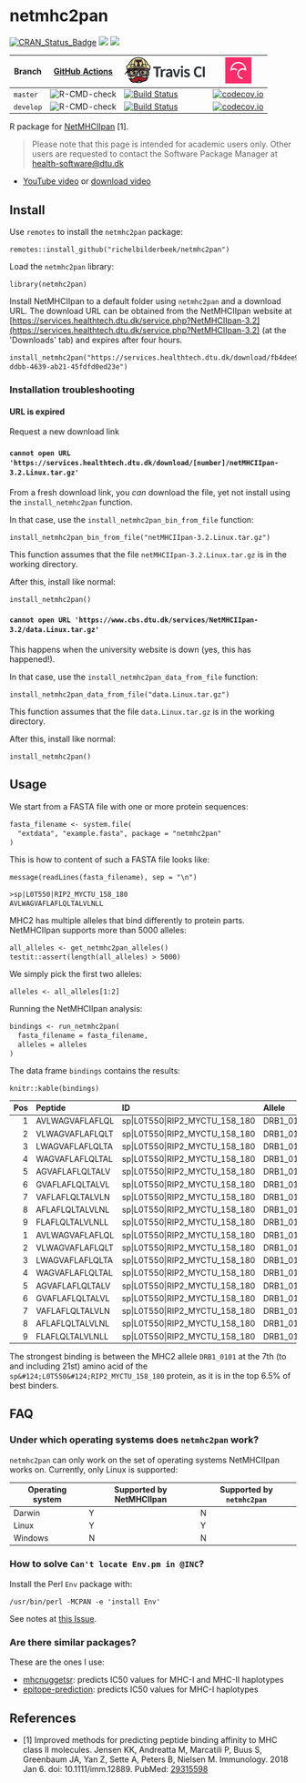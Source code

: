 # netmhc2pan

[![CRAN_Status_Badge](http://www.r-pkg.org/badges/version/netmhc2pan)](https://cran.r-project.org/package=netmhc2pan)
[![](http://cranlogs.r-pkg.org/badges/grand-total/netmhc2pan)]( https://CRAN.R-project.org/package=netmhc2pan)
[![](http://cranlogs.r-pkg.org/badges/netmhc2pan)](https://CRAN.R-project.org/package=netmhc2pan)

Branch   |[GitHub Actions](https://github.com/richelbilderbeek/netmhc2pan/actions)                                     |[![Travis CI logo](pics/TravisCI.png)](https://travis-ci.com)                                                                             |[![Codecov logo](pics/Codecov.png)](https://www.codecov.io)
---------|-------------------------------------------------------------------------------------------------------------|------------------------------------------------------------------------------------------------------------------------------------------|------------------------------------------------------------------------------------------------------------------------------------------------------------------------
`master` |![R-CMD-check](https://github.com/richelbilderbeek/netmhc2pan/workflows/R-CMD-check/badge.svg?branch=master) |[![Build Status](https://travis-ci.com/richelbilderbeek/netmhc2pan.svg?branch=master)](https://travis-ci.com/richelbilderbeek/netmhc2pan) |[![codecov.io](https://codecov.io/github/richelbilderbeek/netmhc2pan/coverage.svg?branch=master)](https://codecov.io/github/richelbilderbeek/netmhc2pan/branch/master)
`develop`|![R-CMD-check](https://github.com/richelbilderbeek/netmhc2pan/workflows/R-CMD-check/badge.svg?branch=develop)|[![Build Status](https://travis-ci.com/richelbilderbeek/netmhc2pan.svg?branch=develop)](https://travis-ci.com/richelbilderbeek/netmhc2pan)|[![codecov.io](https://codecov.io/github/richelbilderbeek/netmhc2pan/coverage.svg?branch=develop)](https://codecov.io/github/richelbilderbeek/netmhc2pan/branch/develop)

R package for [NetMHCIIpan](https://services.healthtech.dtu.dk/service.php?NetMHCIIpan-3.2) [1].

> Please note that this page is intended for academic users only. Other users are requested
> to contact the Software Package Manager at health-software@dtu.dk

 * [YouTube video](https://youtu.be/08A_kf4v2UA) or [download video](http://richelbilderbeek.nl/netmhc2pan.ogv)

## Install

Use `remotes` to install the `netmhc2pan` package:

```{r}
remotes::install_github("richelbilderbeek/netmhc2pan")
```

Load the `netmhc2pan` library:

```{r}
library(netmhc2pan)
```

Install NetMHCIIpan to a default folder using `netmhc2pan` and a download URL.
The download URL can be obtained from the 
NetMHCIIpan website at
[https://services.healthtech.dtu.dk/service.php?NetMHCIIpan-3.2](https://services.healthtech.dtu.dk/service.php?NetMHCIIpan-3.2) (at the 'Downloads' tab)
and expires after four hours.

```{r}
install_netmhc2pan("https://services.healthtech.dtu.dk/download/fb4dee93-ddbb-4639-ab21-45fdfd0ed23e")
```

### Installation troubleshooting

#### URL is expired

Request a new download link

#### `cannot open URL 'https://services.healthtech.dtu.dk/download/[number]/netMHCIIpan-3.2.Linux.tar.gz'`

From a fresh download link, you *can* download the file, 
yet not install using the `install_netmhc2pan` function.

In that case, use the `install_netmhc2pan_bin_from_file` function:
 
```
install_netmhc2pan_bin_from_file("netMHCIIpan-3.2.Linux.tar.gz")
```

This function assumes that the file `netMHCIIpan-3.2.Linux.tar.gz` is in the working
directory.

After this, install like normal:

```
install_netmhc2pan()
```

#### `cannot open URL 'https://www.cbs.dtu.dk/services/NetMHCIIpan-3.2/data.Linux.tar.gz'`

This happens when the university website is down (yes, this has happened!).

In that case, use the `install_netmhc2pan_data_from_file` function:
 
```
install_netmhc2pan_data_from_file("data.Linux.tar.gz")
```

This function assumes that the file `data.Linux.tar.gz` is in the working
directory.

After this, install like normal:

```
install_netmhc2pan()
```

## Usage

We start from a FASTA file with one or more protein sequences:

```{r}
fasta_filename <- system.file(
  "extdata", "example.fasta", package = "netmhc2pan"
)
```

This is how to content of such a FASTA file looks like:

```{r}
message(readLines(fasta_filename), sep = "\n")
```

```
>sp|L0T550|RIP2_MYCTU_158_180
AVLWAGVAFLAFLQLTALVLNLL
```

MHC2 has multiple alleles that bind differently to protein parts.
NetMHCIIpan supports more than 5000 alleles:

```{r}
all_alleles <- get_netmhc2pan_alleles()
testit::assert(length(all_alleles) > 5000)
```

We simply pick the first two alleles:

```{r}
alleles <- all_alleles[1:2]
```

Running the NetMHCIIpan analysis: 

```{r}
bindings <- run_netmhc2pan(
  fasta_filename = fasta_filename,
  alleles = alleles
)
```

The data frame `bindings` contains the results:

```{r}
knitr::kable(bindings)
```

| Pos|Peptide         |ID                                     |Allele    | one_minus_log50k|      nM| Rank|
|---:|:---------------|:--------------------------------------|:---------|----------------:|-------:|----:|
|   1|AVLWAGVAFLAFLQL |sp&#124;L0T550&#124;RIP2_MYCTU_158_180 |DRB1_0101 |            0.510|  201.09| 39.0|
|   2|VLWAGVAFLAFLQLT |sp&#124;L0T550&#124;RIP2_MYCTU_158_180 |DRB1_0101 |            0.475|  293.98| 47.0|
|   3|LWAGVAFLAFLQLTA |sp&#124;L0T550&#124;RIP2_MYCTU_158_180 |DRB1_0101 |            0.524|  172.31| 36.0|
|   4|WAGVAFLAFLQLTAL |sp&#124;L0T550&#124;RIP2_MYCTU_158_180 |DRB1_0101 |            0.566|  109.07| 26.0|
|   5|AGVAFLAFLQLTALV |sp&#124;L0T550&#124;RIP2_MYCTU_158_180 |DRB1_0101 |            0.602|   73.94| 19.0|
|   6|GVAFLAFLQLTALVL |sp&#124;L0T550&#124;RIP2_MYCTU_158_180 |DRB1_0101 |            0.680|   31.93|  7.0|
|   7|VAFLAFLQLTALVLN |sp&#124;L0T550&#124;RIP2_MYCTU_158_180 |DRB1_0101 |            0.688|   29.20|  6.5|
|   8|AFLAFLQLTALVLNL |sp&#124;L0T550&#124;RIP2_MYCTU_158_180 |DRB1_0101 |            0.680|   32.04|  7.0|
|   9|FLAFLQLTALVLNLL |sp&#124;L0T550&#124;RIP2_MYCTU_158_180 |DRB1_0101 |            0.669|   35.92|  8.5|
|   1|AVLWAGVAFLAFLQL |sp&#124;L0T550&#124;RIP2_MYCTU_158_180 |DRB1_0102 |            0.346| 1188.96| 38.0|
|   2|VLWAGVAFLAFLQLT |sp&#124;L0T550&#124;RIP2_MYCTU_158_180 |DRB1_0102 |            0.329| 1414.85| 44.0|
|   3|LWAGVAFLAFLQLTA |sp&#124;L0T550&#124;RIP2_MYCTU_158_180 |DRB1_0102 |            0.379|  823.82| 28.0|
|   4|WAGVAFLAFLQLTAL |sp&#124;L0T550&#124;RIP2_MYCTU_158_180 |DRB1_0102 |            0.406|  616.05| 21.0|
|   5|AGVAFLAFLQLTALV |sp&#124;L0T550&#124;RIP2_MYCTU_158_180 |DRB1_0102 |            0.425|  504.55| 17.0|
|   6|GVAFLAFLQLTALVL |sp&#124;L0T550&#124;RIP2_MYCTU_158_180 |DRB1_0102 |            0.458|  353.10| 11.0|
|   7|VAFLAFLQLTALVLN |sp&#124;L0T550&#124;RIP2_MYCTU_158_180 |DRB1_0102 |            0.456|  360.90| 11.0|
|   8|AFLAFLQLTALVLNL |sp&#124;L0T550&#124;RIP2_MYCTU_158_180 |DRB1_0102 |            0.456|  361.54| 11.0|
|   9|FLAFLQLTALVLNLL |sp&#124;L0T550&#124;RIP2_MYCTU_158_180 |DRB1_0102 |            0.442|  420.88| 14.0|

The strongest binding is between the MHC2 allele `DRB1_0101`
at the 7th (to and including 21st) amino acid of the `sp&#124;L0T550&#124;RIP2_MYCTU_158_180`
protein, as it is in the top 6.5% of best binders.

## FAQ

### Under which operating systems does `netmhc2pan` work?

`netmhc2pan` can only work on the set of operating systems NetMHCIIpan
works on. Currently, only Linux is supported:

Operating system|Supported by NetMHCIIpan|Supported by `netmhc2pan`
----------------|------------------------|-------------------------
Darwin          |Y                       |N
Linux           |Y                       |Y
Windows         |N                       |N

### How to solve `Can't locate Env.pm in @INC`?

Install the Perl `Env` package with:

```
/usr/bin/perl -MCPAN -e 'install Env'
```

See notes at [this Issue](https://github.com/richelbilderbeek/netmhc2pan/issues/1).

### Are there similar packages?

These are the ones I use:

 * [mhcnuggetsr](https://github.com/richelbilderbeek/mhcnuggetsr): predicts
   IC50 values for MHC-I and MHC-II haplotypes
 * [epitope-prediction](https://github.com/jtextor/epitope-prediction): predicts
   IC50 values for MHC-I haplotypes

## References

 * [1] Improved methods for predicting peptide binding affinity to MHC class II molecules.
   Jensen KK, Andreatta M, Marcatili P, Buus S, Greenbaum JA, Yan Z, Sette A, Peters B, Nielsen M.
   Immunology. 2018 Jan 6. doi: 10.1111/imm.12889.
   PubMed: [29315598](http://www.ncbi.nlm.nih.gov/pubmed/29315598)
